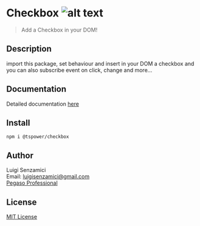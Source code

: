 # Checkbox        ![alt text](https://ppbusinessproject.visualstudio.com/TSPowerOne/_apis/build/status/TsPowerOne.Checkbox?branchName=master)


> Add a Checkbox in your DOM!

## Description      
import this package, set behaviour and insert in your DOM a checkbox and        
you can also subscribe event on click, change and more...

## Documentation
Detailed documentation [here](https://tspowerone.github.io/Checkbox/)        


## Install
`npm i @tspower/checkbox`


## Author
Luigi Senzamici   
Email: luigisenzamici@gmail.com   
[Pegaso Professional](https://pegasoprofessional.com)   

## License
[MIT License](http://opensource.org/licenses/MIT)


